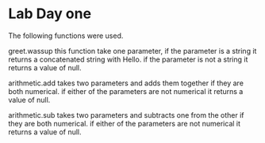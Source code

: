 # Lab Day one

The following functions were used.

greet.wassup this function take one parameter, if the parameter is a string it returns a concatenated string with Hello.
if the parameter is not a string it returns a value of null.

arithmetic.add takes two parameters and adds them together if they are both numerical.
if either of the parameters are not numerical it returns a value of null.

arithmetic.sub takes two parameters and subtracts one from the other if they are both numerical.
if either of the parameters are not numerical it returns a value of null.
